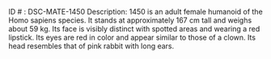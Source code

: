 ID # : DSC-MATE-1450
Description: 1450 is an adult female humanoid of the Homo sapiens species. It stands at approximately 167 cm tall and weighs about 59 kg. Its face is visibly distinct with spotted areas and wearing a red lipstick. Its eyes are red in color and appear similar to those of a clown. Its head resembles that of pink rabbit with long ears.